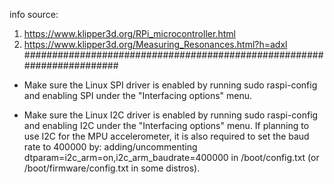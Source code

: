 info source: 
1) https://www.klipper3d.org/RPi_microcontroller.html
2) https://www.klipper3d.org/Measuring_Resonances.html?h=adxl
#######################################################################

- Make sure the Linux SPI driver is enabled by running sudo raspi-config and enabling SPI under the "Interfacing options" menu.

- Make sure the Linux I2C driver is enabled by running sudo raspi-config and enabling I2C under the "Interfacing options" menu. If planning to use I2C for the MPU accelerometer, it is also required to set the baud rate to 400000 by: adding/uncommenting dtparam=i2c_arm=on,i2c_arm_baudrate=400000 in /boot/config.txt (or /boot/firmware/config.txt in some distros).
